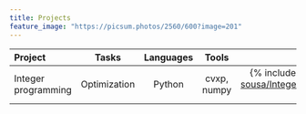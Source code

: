 ```yaml
---
title: Projects
feature_image: "https://picsum.photos/2560/600?image=201"
---
```


| **Project**              | **Tasks** | **Languages** | **Tools** | **Repository** |
| :---------------- | :------: | :------: | :------: | :------: |
| Integer programming        |   Optimization   | Python | cvxp, numpy | {% include button.html text="GitHub" icon="github" link="https://github.com/samuel-sousa/Integer_Programming_CVXPY/blob/master/integerprogram_travelling_salesman.py" color="#000000" %} |
